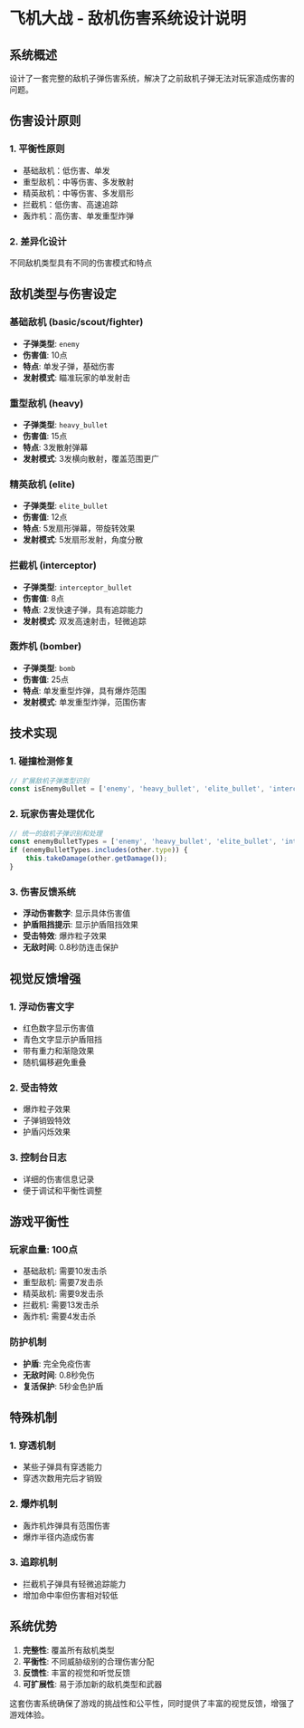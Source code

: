 # 飞机大战 - 敌机伤害系统设计说明

## 系统概述
设计了一套完整的敌机子弹伤害系统，解决了之前敌机子弹无法对玩家造成伤害的问题。

## 伤害设计原则

### 1. 平衡性原则
- 基础敌机：低伤害、单发
- 重型敌机：中等伤害、多发散射
- 精英敌机：中等伤害、多发扇形
- 拦截机：低伤害、高速追踪
- 轰炸机：高伤害、单发重型炸弹

### 2. 差异化设计
不同敌机类型具有不同的伤害模式和特点

## 敌机类型与伤害设定

### 基础敌机 (basic/scout/fighter)
- **子弹类型**: `enemy`
- **伤害值**: 10点
- **特点**: 单发子弹，基础伤害
- **发射模式**: 瞄准玩家的单发射击

### 重型敌机 (heavy)
- **子弹类型**: `heavy_bullet`
- **伤害值**: 15点
- **特点**: 3发散射弹幕
- **发射模式**: 3发横向散射，覆盖范围更广

### 精英敌机 (elite)
- **子弹类型**: `elite_bullet`
- **伤害值**: 12点
- **特点**: 5发扇形弹幕，带旋转效果
- **发射模式**: 5发扇形发射，角度分散

### 拦截机 (interceptor)
- **子弹类型**: `interceptor_bullet`
- **伤害值**: 8点
- **特点**: 2发快速子弹，具有追踪能力
- **发射模式**: 双发高速射击，轻微追踪

### 轰炸机 (bomber)
- **子弹类型**: `bomb`
- **伤害值**: 25点
- **特点**: 单发重型炸弹，具有爆炸范围
- **发射模式**: 单发重型炸弹，范围伤害

## 技术实现

### 1. 碰撞检测修复
```javascript
// 扩展敌机子弹类型识别
const isEnemyBullet = ['enemy', 'heavy_bullet', 'elite_bullet', 'interceptor_bullet', 'bomb'].includes(bullet.type);
```

### 2. 玩家伤害处理优化
```javascript
// 统一的敌机子弹识别和处理
const enemyBulletTypes = ['enemy', 'heavy_bullet', 'elite_bullet', 'interceptor_bullet', 'bomb'];
if (enemyBulletTypes.includes(other.type)) {
    this.takeDamage(other.getDamage());
}
```

### 3. 伤害反馈系统
- **浮动伤害数字**: 显示具体伤害值
- **护盾阻挡提示**: 显示护盾阻挡效果
- **受击特效**: 爆炸粒子效果
- **无敌时间**: 0.8秒防连击保护

## 视觉反馈增强

### 1. 浮动伤害文字
- 红色数字显示伤害值
- 青色文字显示护盾阻挡
- 带有重力和渐隐效果
- 随机偏移避免重叠

### 2. 受击特效
- 爆炸粒子效果
- 子弹销毁特效
- 护盾闪烁效果

### 3. 控制台日志
- 详细的伤害信息记录
- 便于调试和平衡性调整

## 游戏平衡性

### 玩家血量: 100点
- 基础敌机: 需要10发击杀
- 重型敌机: 需要7发击杀  
- 精英敌机: 需要9发击杀
- 拦截机: 需要13发击杀
- 轰炸机: 需要4发击杀

### 防护机制
- **护盾**: 完全免疫伤害
- **无敌时间**: 0.8秒免伤
- **复活保护**: 5秒金色护盾

## 特殊机制

### 1. 穿透机制
- 某些子弹具有穿透能力
- 穿透次数用完后才销毁

### 2. 爆炸机制
- 轰炸机炸弹具有范围伤害
- 爆炸半径内造成伤害

### 3. 追踪机制
- 拦截机子弹具有轻微追踪能力
- 增加命中率但伤害相对较低

## 系统优势

1. **完整性**: 覆盖所有敌机类型
2. **平衡性**: 不同威胁级别的合理伤害分配
3. **反馈性**: 丰富的视觉和听觉反馈
4. **可扩展性**: 易于添加新的敌机类型和武器

这套伤害系统确保了游戏的挑战性和公平性，同时提供了丰富的视觉反馈，增强了游戏体验。 
